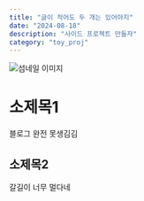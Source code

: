 ```yaml
---
title: "글이 적어도 두 개는 있어야지"
date: "2024-08-18"
description: "사이드 프로젝트 만들자"
category: "toy_proj"
---
```


![섬네일 이미지](/thumbnail/wren-meinberg-AL2-t0GrSko-unsplash.jpg)

# 소제목1

블로그 완전 못생김김

## 소제목2

갈길이 너무 멀다네
